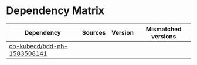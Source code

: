 # Dependency Matrix

Dependency | Sources | Version | Mismatched versions
---------- | ------- | ------- | -------------------
[cb-kubecd/bdd-nh-1583508141](https://github.com/cb-kubecd/bdd-nh-1583508141.git) |  | []() | 
